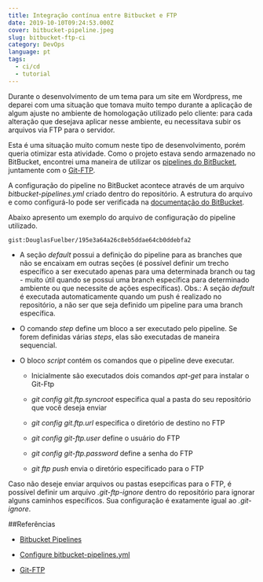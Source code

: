 ```yaml
---
title: Integração contínua entre Bitbucket e FTP
date: 2019-10-10T09:24:53.000Z
cover: bitbucket-pipeline.jpeg
slug: bitbucket-ftp-ci
category: DevOps
language: pt
tags:
  - ci/cd
  - tutorial
---
```


Durante o desenvolvimento de um tema para um site em Wordpress, me deparei com uma situação que tomava muito tempo durante a aplicação de algum ajuste no ambiente de homologação utilizado pelo cliente: para cada alteração que desejava aplicar nesse ambiente, eu necessitava subir os arquivos via FTP para o servidor.

Esta é uma situação muito comum neste tipo de desenvolvimento, porém queria otimizar esta atividade. Como o projeto estava sendo armazenado no BitBucket, encontrei uma maneira de utilizar os <a href="https://bitbucket.org/product/br/features/pipelines" target="_blank" rel="noreferrer">pipelines do BitBucket</a>, juntamente com o <a href="https://git-ftp.github.io/" target="_blank" rel="noreferrer">Git-FTP</a>.

A configuração do pipeline no BitBucket acontece através de um arquivo *bitbucket-pipelines.yml* criado dentro do repositório. A estrutura do arquivo e como configurá-lo pode ser verificada na <a href="https://confluence.atlassian.com/bitbucket/configure-bitbucket-pipelines-yml-792298910.html" target="_blank" rel="noreferrer">documentação do BitBucket</a>.

Abaixo apresento um exemplo do arquivo de configuração do pipeline utilizado.

`gist:DouglasFuelber/195e3a64a26c8eb5ddae64cb0ddebfa2`

- A seção *default* possui a definição do pipeline para as branches que não se encaixam em outras seções (é possível definir um trecho específico a ser executado apenas para uma determinada branch ou tag - muito útil quando se possui uma branch específica para determinado ambiente ou que necessite de ações específicas). Obs.: A seção *default* é executada automaticamente quando um push é realizado no repositório, a não ser que seja definido um pipeline para uma branch específica.

- O comando *step* define um bloco a ser executado pelo pipeline. Se forem definidas várias *steps*, elas são executadas de maneira sequencial.

- O bloco *script* contém os comandos que o pipeline deve executar.

  - Inicialmente são executados dois comandos *apt-get* para instalar o Git-Ftp

  - *git config git.ftp.syncroot* especifica qual a pasta do seu repositório que você deseja enviar

  - *git config git.ftp.url* especifica o diretório de destino no FTP

  - *git config git-ftp.user* define o usuário do FTP

  - *git config git-ftp.password* define a senha do FTP

  - *git ftp push* envia o diretório especificado para o FTP

Caso não deseje enviar arquivos ou pastas esepcificas para o FTP, é possível definir um arquivo *.git-ftp-ignore* dentro do repositório para ignorar alguns caminhos específicos. Sua configuração é exatamente igual ao *.git-ignore*.

##Referências

- <a href="https://bitbucket.org/product/br/features/pipelines" target="_blank" rel="noreferrer">Bitbucket Pipelines</a>

- <a href="https://confluence.atlassian.com/bitbucket/configure-bitbucket-pipelines-yml-792298910.html" target="_blank" rel="noreferrer">Configure bitbucket-pipelines.yml</a>

- <a href="https://git-ftp.github.io/" target="_blank" rel="noreferrer">Git-FTP</a>